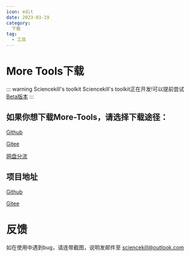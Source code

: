 ```yaml
---
icon: edit
date: 2023-03-19
category:
  下载
tag:
  - 工具
---
```

# More Tools下载
::: warning Sciencekill's toolkit
Sciencekill's toolkit正在开发!可以提前尝试[Beta版本](https://blog.sciencekill.top/posts/Download/Sciencekills_toolkit.html)
:::
## 如果你想下载More-Tools，请选择下载途径：

[Github](https://github.com/sciencekiller/More-Tools/archive/refs/heads/main.zip)

[Gitee](https://gitee.com/sciencekiller/More-Tools/repository/archive/main.zip)

[网盘分流](https://share.weiyun.com/MVfHPMHN)

## 项目地址

[Github](https://github.com/sciencekiller/More-Tools)

[Gitee](https://gitee.com/sciencekiller/More-Tools)

# 反馈

如在使用中遇到bug，请连带截图，说明发邮件至 sciencekill@outlook.com